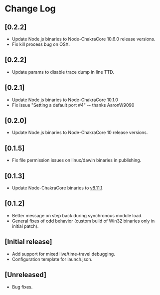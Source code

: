 # Change Log
## [0.2.2]
- Update Node.js binaries to Node-ChakraCore 10.6.0 release versions.
- Fix kill process bug on OSX.

## [0.2.2]
- Update params to disable trace dump in line TTD.

## [0.2.1]
- Update Node.js binaries to Node-ChakraCore 10.1.0
- Fix issue "Setting a default port #4" -- thanks AaronW9090

## [0.2.0]
- Update Node.js binaries to Node-ChakraCore 10 release versions.

## [0.1.5]
- Fix file permission issues on linux/dawin binaries in publishing.

## [0.1.3]
- Update Node-ChakraCore binaries to [v8.11.1](https://github.com/nodejs/node-chakracore/releases).

## [0.1.2]
- Better message on step back during synchronous module load.
- General fixes of odd behavior (custom build of Win32 binaries only in initial patch).

## [Initial release]
- Add support for mixed live/time-travel debugging.
- Configuration template for launch.json.

## [Unreleased]
- Bug fixes.